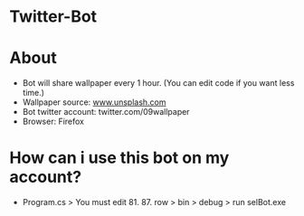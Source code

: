 # Twitter-Bot
 
# About
+ Bot will share wallpaper every 1 hour. (You can edit code if you want less time.)
+ Wallpaper source: www.unsplash.com
+ Bot twitter account: twitter.com/09wallpaper
+ Browser: Firefox

# How can i use this bot on my account?
+ Program.cs > You must edit 81. 87. row > bin > debug > run selBot.exe 



